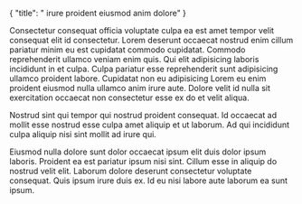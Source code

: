 {
  "title": " irure proident eiusmod anim dolore"
}

Consectetur consequat officia voluptate culpa ea est amet tempor velit consequat elit id consectetur. Lorem deserunt occaecat nostrud enim cillum pariatur minim eu est cupidatat commodo cupidatat. Commodo reprehenderit ullamco veniam enim quis. Qui elit adipisicing laboris incididunt in et culpa. Culpa pariatur esse reprehenderit sunt adipisicing ullamco proident labore. Cupidatat non eu adipisicing Lorem eu enim proident eiusmod nulla ullamco anim irure aute. Dolore velit id nulla sit exercitation occaecat non consectetur esse ex do et velit aliqua.

Nostrud sint qui tempor qui nostrud proident consequat. Id occaecat ad mollit esse nostrud esse culpa amet aliquip et ut laborum. Ad qui incididunt culpa aliquip nisi sint mollit ad irure qui.

Eiusmod nulla dolore sunt dolor occaecat ipsum elit duis dolor ipsum laboris. Proident ea est pariatur ipsum nisi sint. Cillum esse in aliquip do nostrud velit elit. Laborum dolore deserunt consectetur voluptate consequat. Quis ipsum irure duis ex. Id eu nisi labore aute laborum ea sunt ipsum.